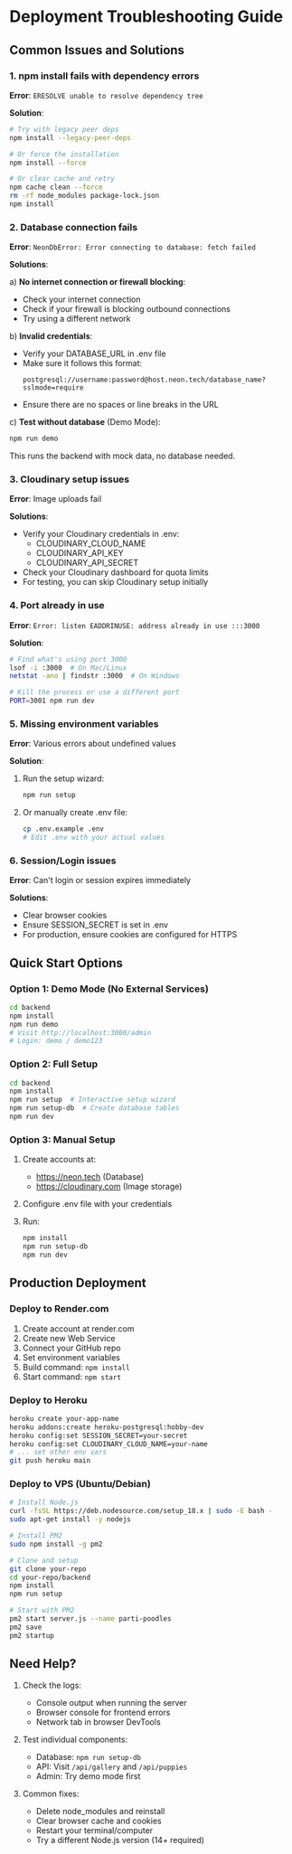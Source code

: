 # Deployment Troubleshooting Guide

## Common Issues and Solutions

### 1. npm install fails with dependency errors

**Error**: `ERESOLVE unable to resolve dependency tree`

**Solution**:
```bash
# Try with legacy peer deps
npm install --legacy-peer-deps

# Or force the installation
npm install --force

# Or clear cache and retry
npm cache clean --force
rm -rf node_modules package-lock.json
npm install
```

### 2. Database connection fails

**Error**: `NeonDbError: Error connecting to database: fetch failed`

**Solutions**:

a) **No internet connection or firewall blocking**:
   - Check your internet connection
   - Check if your firewall is blocking outbound connections
   - Try using a different network

b) **Invalid credentials**:
   - Verify your DATABASE_URL in .env file
   - Make sure it follows this format:
     ```
     postgresql://username:password@host.neon.tech/database_name?sslmode=require
     ```
   - Ensure there are no spaces or line breaks in the URL

c) **Test without database** (Demo Mode):
   ```bash
   npm run demo
   ```
   This runs the backend with mock data, no database needed.

### 3. Cloudinary setup issues

**Error**: Image uploads fail

**Solutions**:
- Verify your Cloudinary credentials in .env:
  - CLOUDINARY_CLOUD_NAME
  - CLOUDINARY_API_KEY
  - CLOUDINARY_API_SECRET
- Check your Cloudinary dashboard for quota limits
- For testing, you can skip Cloudinary setup initially

### 4. Port already in use

**Error**: `Error: listen EADDRINUSE: address already in use :::3000`

**Solution**:
```bash
# Find what's using port 3000
lsof -i :3000  # On Mac/Linux
netstat -ano | findstr :3000  # On Windows

# Kill the process or use a different port
PORT=3001 npm run dev
```

### 5. Missing environment variables

**Error**: Various errors about undefined values

**Solution**:
1. Run the setup wizard:
   ```bash
   npm run setup
   ```

2. Or manually create .env file:
   ```bash
   cp .env.example .env
   # Edit .env with your actual values
   ```

### 6. Session/Login issues

**Error**: Can't login or session expires immediately

**Solutions**:
- Clear browser cookies
- Ensure SESSION_SECRET is set in .env
- For production, ensure cookies are configured for HTTPS

## Quick Start Options

### Option 1: Demo Mode (No External Services)
```bash
cd backend
npm install
npm run demo
# Visit http://localhost:3000/admin
# Login: demo / demo123
```

### Option 2: Full Setup
```bash
cd backend
npm install
npm run setup  # Interactive setup wizard
npm run setup-db  # Create database tables
npm run dev
```

### Option 3: Manual Setup
1. Create accounts at:
   - https://neon.tech (Database)
   - https://cloudinary.com (Image storage)

2. Configure .env file with your credentials

3. Run:
   ```bash
   npm install
   npm run setup-db
   npm run dev
   ```

## Production Deployment

### Deploy to Render.com
1. Create account at render.com
2. Create new Web Service
3. Connect your GitHub repo
4. Set environment variables
5. Build command: `npm install`
6. Start command: `npm start`

### Deploy to Heroku
```bash
heroku create your-app-name
heroku addons:create heroku-postgresql:hobby-dev
heroku config:set SESSION_SECRET=your-secret
heroku config:set CLOUDINARY_CLOUD_NAME=your-name
# ... set other env vars
git push heroku main
```

### Deploy to VPS (Ubuntu/Debian)
```bash
# Install Node.js
curl -fsSL https://deb.nodesource.com/setup_18.x | sudo -E bash -
sudo apt-get install -y nodejs

# Install PM2
sudo npm install -g pm2

# Clone and setup
git clone your-repo
cd your-repo/backend
npm install
npm run setup

# Start with PM2
pm2 start server.js --name parti-poodles
pm2 save
pm2 startup
```

## Need Help?

1. Check the logs:
   - Console output when running the server
   - Browser console for frontend errors
   - Network tab in browser DevTools

2. Test individual components:
   - Database: `npm run setup-db`
   - API: Visit `/api/gallery` and `/api/puppies`
   - Admin: Try demo mode first

3. Common fixes:
   - Delete node_modules and reinstall
   - Clear browser cache and cookies
   - Restart your terminal/computer
   - Try a different Node.js version (14+ required)